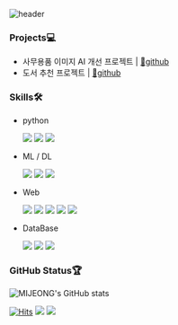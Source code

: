 ![header](https://capsule-render.vercel.app/api?type=waving&color=timeGradient&text=Welcome%20to%20MIJEONG's%20GitHub%20&animation=twinkling&fontSize=30&fontAlignY=40&fontAlign=70&height=250)


### Projects💻
- 사무용품 이미지 AI 개선 프로젝트 | [🔗github](https://github.com/DaonWoori/OptimizedOfficeAI)
- 도서 추천 프로젝트 | [🔗github](https://github.com/DaonWoori/book_recommendation)

### Skills🛠️
- python

  <img src="https://img.shields.io/badge/Python-3776AB?style=flat-square&logo=Python&logoColor=white"/> <img src="https://img.shields.io/badge/Pandas-150458?style=flat-square&logo=pandas&logoColor=white"/> <img src="https://img.shields.io/badge/Numpy-013243?style=flat-square&logo=Numpy&logoColor=white"/> 

- ML / DL
 
   <img src="https://img.shields.io/badge/Keras-D00000?style=flat-square&logo=keras&logoColor=white"/>  <img src="https://img.shields.io/badge/Tensorflow-FF6F00?style=flat-square&logo=Tensorflow&logoColor=white"/> <img src="https://img.shields.io/badge/Scikit_learn-F7931E?style=flat-square&logo=scikit-learn&logoColor=white"/> 

- Web

  <img src="https://img.shields.io/badge/HTML-E34F26?style=flat-square&logo=HTML5&logoColor=white"/> <img src="https://img.shields.io/badge/CSS-1572B6?style=flat-square&logo=CSS3&logoColor=white"/>  <img src="https://img.shields.io/badge/Django-092E20?style=flat-square&logo=django&logoColor=white"/>  <img src="https://img.shields.io/badge/Flask-000000?style=flat-square&logo=flask&logoColor=white"/>  <img src="https://img.shields.io/badge/Bootstrap4-7952B3?style=flat-square&logo=bootstrap&logoColor=white"/>

- DataBase

  <img src="https://img.shields.io/badge/SQLite-003B57?style=flat-square&logo=sqlite&logoColor=white"/>  <img src="https://img.shields.io/badge/MongoDB-47A248?style=flat-square&logo=mongodb&logoColor=white"/>  <img src="https://img.shields.io/badge/MySQL-4479A1?style=flat-square&logo=mysql&logoColor=white"/> 

### GitHub Status🏆
![MIJEONG's GitHub stats](https://github-readme-stats.vercel.app/api?username=DaonWoori&show_icons=true&theme=transparent&count_private=true)

[![Hits](https://hits.seeyoufarm.com/api/count/incr/badge.svg?url=https%3A%2F%2Fgithub.com%2FDaonWoori&count_bg=%2315678D&title_bg=%230C0C0C&icon=github.svg&icon_color=%23FFFCFC&title=GitHub&edge_flat=true)](https://hits.seeyoufarm.com)
<a href="https://up-in-the-air.tistory.com/" target="_blank"><img src="https://img.shields.io/badge/Tistory-orange?style=flat-square&logo=tistory&logoColor=white"/></a>
<a href="mailto:alwjd7858@gmail.com"><img src="https://img.shields.io/badge/Gmail-EA4335?style=flat-square&logo=Gmail&logoColor=white&link=mailto:alwjd7858@gmail.com"/></a>


<!--
**DaonWoori/DaonWoori** is a ✨ _special_ ✨ repository because its `README.md` (this file) appears on your GitHub profile.

Here are some ideas to get you started:

- 🔭 I’m currently working on ...
- 🌱 I’m currently learning ...
- 👯 I’m looking to collaborate on ...
- 🤔 I’m looking for help with ...
- 💬 Ask me about ...
- 📫 How to reach me: ...
- 😄 Pronouns: ...
- ⚡ Fun fact: ...
-->
